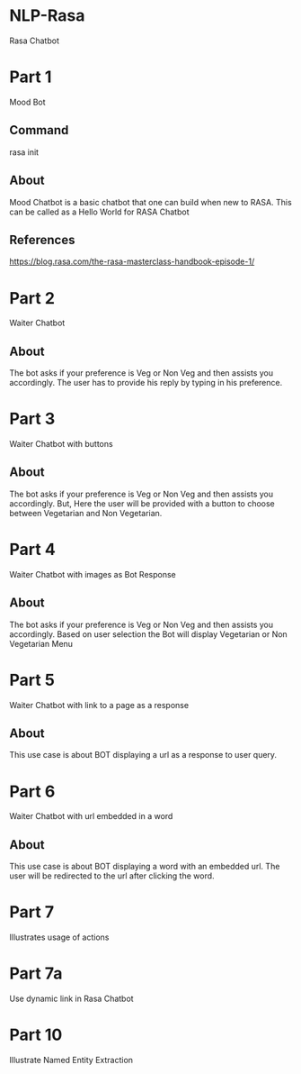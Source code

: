 # NLP-Rasa
Rasa Chatbot

# Part 1
Mood Bot

## Command
rasa init

## About
Mood Chatbot is a basic chatbot that one can build when new to RASA.
This can be called as a Hello World for RASA Chatbot

## References
https://blog.rasa.com/the-rasa-masterclass-handbook-episode-1/


# Part 2
Waiter Chatbot

## About
The bot asks if your preference is Veg or Non Veg and then assists you accordingly.
The user has to provide his reply by typing in his preference.

# Part 3
Waiter Chatbot with buttons

## About
The bot asks if your preference is Veg or Non Veg and then assists you accordingly.
But, Here the user will be provided with a button to choose between Vegetarian and Non Vegetarian.


# Part 4
Waiter Chatbot with images as Bot Response

## About
The bot asks if your preference is Veg or Non Veg and then assists you accordingly.
Based on user selection the Bot will display Vegetarian or Non Vegetarian Menu


# Part 5
Waiter Chatbot with link to a page as a response

## About
This use case is about BOT displaying a url as a response to user query.


# Part 6
Waiter Chatbot with url embedded in a word

## About
This use case is about BOT displaying a word with an embedded url.
The user will be redirected to the url after clicking the word.

# Part 7
Illustrates usage of actions

# Part 7a
Use dynamic link in Rasa Chatbot

# Part 10
Illustrate Named Entity Extraction
